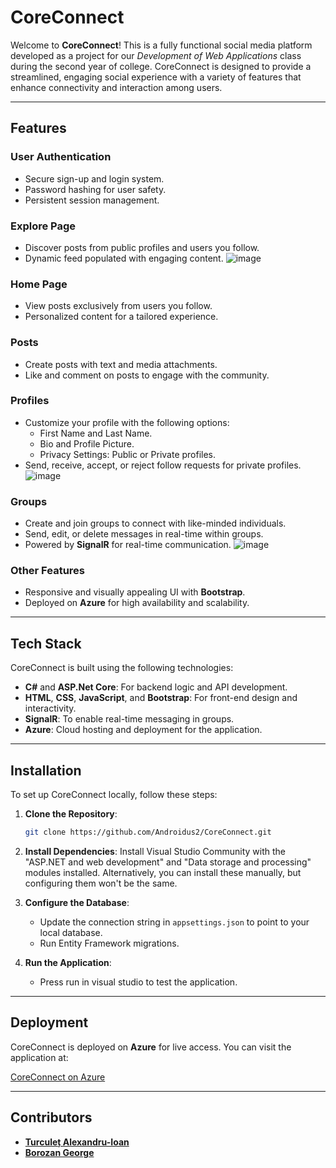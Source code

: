# CoreConnect

Welcome to **CoreConnect**! This is a fully functional social media platform developed as a project for our *Development of Web Applications* class during the second year of college. CoreConnect is designed to provide a streamlined, engaging social experience with a variety of features that enhance connectivity and interaction among users.

---

## Features

### **User Authentication**
- Secure sign-up and login system.
- Password hashing for user safety.
- Persistent session management.

### **Explore Page**
- Discover posts from public profiles and users you follow.
- Dynamic feed populated with engaging content.
![image](https://github.com/user-attachments/assets/aec7548c-4f9f-4867-b8d5-2039d20acdb4)


### **Home Page**
- View posts exclusively from users you follow.
- Personalized content for a tailored experience.

### **Posts**
- Create posts with text and media attachments.
- Like and comment on posts to engage with the community.

### **Profiles**
- Customize your profile with the following options:
  - First Name and Last Name.
  - Bio and Profile Picture.
  - Privacy Settings: Public or Private profiles.
- Send, receive, accept, or reject follow requests for private profiles.
![image](https://github.com/user-attachments/assets/b0d0ec53-919e-41a7-bea6-e1ce58660bad)


### **Groups**
- Create and join groups to connect with like-minded individuals.
- Send, edit, or delete messages in real-time within groups.
- Powered by **SignalR** for real-time communication.
![image](https://github.com/user-attachments/assets/f0cc3b9a-4c95-4d17-a1dc-2799d6c32f4e)


### **Other Features**
- Responsive and visually appealing UI with **Bootstrap**.
- Deployed on **Azure** for high availability and scalability.

---

## Tech Stack

CoreConnect is built using the following technologies:

- **C#** and **ASP.Net Core**: For backend logic and API development.
- **HTML**, **CSS**, **JavaScript**, and **Bootstrap**: For front-end design and interactivity.
- **SignalR**: To enable real-time messaging in groups.
- **Azure**: Cloud hosting and deployment for the application.

---

## Installation

To set up CoreConnect locally, follow these steps:

1. **Clone the Repository**:
   ```bash
   git clone https://github.com/Androidus2/CoreConnect.git
   ```

2. **Install Dependencies**:
   Install Visual Studio Community with the "ASP.NET and web development" and "Data storage and processing" modules installed. Alternatively, you can install these manually, but configuring them won't be the same.

3. **Configure the Database**:
   - Update the connection string in `appsettings.json` to point to your local database.
   - Run Entity Framework migrations.

4. **Run the Application**:
   - Press run in visual studio to test the application.

---

## Deployment

CoreConnect is deployed on **Azure** for live access. You can visit the application at:

[CoreConnect on Azure](https://aspmicrosocialplatform20241215125251.azurewebsites.net/)

---

## Contributors

- **[Turculeț Alexandru-Ioan](https://github.com/Androidus2/)**
- **[Borozan George](https://github.com/Geutzzu)**

